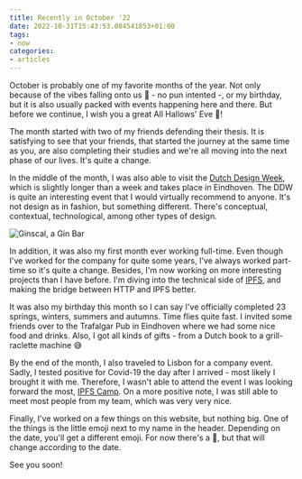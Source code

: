 ```yaml
---
title: Recently in October '22
date: 2022-10-31T15:43:53.084541853+01:00
tags:
- now
categories:
- articles
---
```


October is probably one of my favorite months of the year. Not only because of the vibes falling onto us 🍁 - no pun intented -, or my birthday, but it is also usually packed with events happening here and there. But before we continue, I wish you a great All Hallows' Eve 🎃! 

<!--more-->

The month started with two of my friends defending their thesis. It is satisfying to see that your friends, that started the journey at the same time as you, are also completing their studies and we're all moving into the next phase of our lives. It's quite a change.

In the middle of the month, I was also able to visit the [Dutch Design Week](https://ddw.nl), which is slightly longer than a week and takes place in Eindhoven. The DDW is quite an interesting event that I would virtually recommend to anyone. It's not design as in fashion, but something different. There's conceptual, contextual, technological, among other types of design.

![Ginscal, a Gin Bar](cdn:/b0d6c5b5da1fe5eecc49ccd950b4f4137ca2bca68f82909e1d78c58e7838dbd9?class=left)

In addition, it was also my first month ever working full-time. Even though I've worked for the company for quite some years, I've always worked part-time so it's quite a change. Besides, I'm now working on more interesting projects than I have before. I'm diving into the technical side of [IPFS](https://ipfs.tech), and making the bridge between HTTP and IPFS better.

It was also my birthday this month so I can say I've officially completed 23 springs, winters, summers and autumns. Time flies quite fast. I invited some friends over to the Trafalgar Pub in Eindhoven where we had some nice food and drinks. Also, I got all kinds of gifts - from a Dutch book to a grill-raclette machine 😅

By the end of the month, I also traveled to Lisbon for a company event. Sadly, I tested positive for Covid-19 the day after I arrived - most likely I brought it with me. Therefore, I wasn't able to attend the event I was looking forward the most, [IPFS Camp](https://2022.ipfs.camp/). On a more positive note, I was still able to meet most people from my team, which was very very nice.

Finally, I've worked on a few things on this website, but nothing big. One of the things is the little emoji next to my name in the header. Depending on the date, you'll get a different emoji. For now there's a 🎃, but that will change according to the date.

See you soon!
